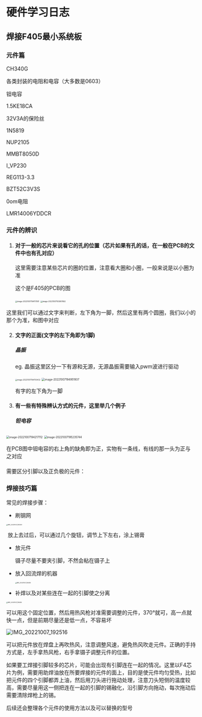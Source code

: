 # 硬件学习日志

## 焊接F405最小系统板

### 元件篇

CH340G

各类封装的电阻和电容（大多数是0603）

钽电容

1.5KE18CA

32V3A的保险丝

1N5819

NUP2105

MMBT8050D

I_VP230

REG113-3.3

BZT52C3V3S

0om电阻

LMR14006YDDCR

### 元件的辨识

1. #### 对于一般的芯片来说看它的孔的位置（芯片如果有孔的话，在一般在PCB的文件中也有孔对应）

   这里需要注意某些芯片的圈的位置，注意看大圈和小圈，一般来说是以小圈为准

   这个是F405的PCB的图

   <img src="https://xiaoqixiaowei.oss-cn-chengdu.aliyuncs.com/img_for_typora/image-20221007194117901.png" alt="image-20221007194117901" style="zoom:33%;" />

   <img src="https://xiaoqixiaowei.oss-cn-chengdu.aliyuncs.com/img_for_typora/image-20221007193907682.png" alt="image-20221007193907682" style="zoom:33%;" />

​    这里我们可以通过文字来判断，左下角为一脚，然后这里有两个圆圈，我们以小的那个为准，和图中对应

2. #### 文字的正面(文字的左下角即为1脚)

   ##### 晶振

   eg. 晶振这里区分一下有源和无源，无源晶振需要输入pwm波进行驱动

   <img src="https://xiaoqixiaowei.oss-cn-chengdu.aliyuncs.com/img_for_typora/image-20221007194750432.png" alt="image-20221007194750432" style="zoom:33%;" />

   <img src="https://xiaoqixiaowei.oss-cn-chengdu.aliyuncs.com/img_for_typora/image-20221007194951937.png" alt="image-20221007194951937" style="zoom:50%;" />

   有字的左下角为一脚

3. #### 有一些有特殊辨认方式的元件，这里举几个例子

   ##### 钽电容

<img src="https://xiaoqixiaowei.oss-cn-chengdu.aliyuncs.com/img_for_typora/image-20221007194217112.png" alt="image-20221007194217112" style="zoom: 50%;" />

<img src="https://xiaoqixiaowei.oss-cn-chengdu.aliyuncs.com/img_for_typora/image-20221007195235744.png" alt="image-20221007195235744" style="zoom:50%;" />

​	在PCB图中钽电容的右上角的缺角即为正，实物有一条线，有线的那一头为正与之对应

#### 





需要区分引脚以及正负极的元件：

### 焊接技巧篇

常见的焊接步骤：

* 刷钢网

<img src="https://xiaoqixiaowei.oss-cn-chengdu.aliyuncs.com/img_for_typora/IMG_20221007_192349.jpg" alt="IMG_20221007_192349" style="zoom: 25%;" />

​	   放上去过后，可以通过几个旋钮，调节上下左右，涂上锡膏

* 放元件

  镊子尽量不要夹引脚，不然会粘在镊子上

* 放入回流焊的机器

  <img src="D:\software2\qq\documents\1393989624\FileRecv\MobileFile\IMG_20221007_192405.jpg" alt="IMG_20221007_192405" style="zoom: 25%;" />

* 补焊以及对某些连在一起的引脚使之分离

<img src="D:\software2\qq\documents\1393989624\FileRecv\MobileFile\IMG_20221007_192455.jpg" alt="IMG_20221007_192455" style="zoom:25%;" />

可以用这个固定位置，然后用热风枪对准需要调整的元件，370°就可，高一点就快一点，但是前期尽量还是低一点，不容易坏

![IMG_20221007_192516](https://xiaoqixiaowei.oss-cn-chengdu.aliyuncs.com/img_for_typora/IMG_20221007_192516.jpg)

可以把元件放在焊盘上再吹热风，注意调整风速，避免热风吹走元件。正确的手持方式是，左手拿热风枪，右手拿镊子调整元件的位置。

如果要工焊接引脚较多的芯片，可能会出现有引脚连在一起的情况。这里以F4芯片为例，需要用助焊油放在所要焊接的元件的面上，目的是使元件均匀受热，比如把元件的四个引脚都弄上油，然后用刀头进行拖动处理，注意刀头短侧的温度较高，需要尽量用这一侧把连在一起的引脚的锡融化，沿引脚方向拖动，每次拖动后需要清除焊枪上的锡。



后续还会整理各个元件的使用方法以及可以替换的型号